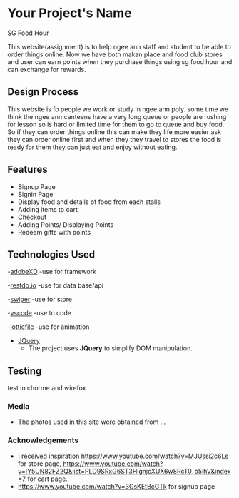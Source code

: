 # Your Project's Name
SG Food Hour

This website(assignment) is to help ngee ann staff and student to be able to order things online.
Now we have both makan place and food club stores and user can earn points when they purchase things using 
sg food hour and can exchange for rewards.
 
## Design Process
 
 This website is fo people we work or study in ngee ann poly. some time we think the ngee ann canteens have a very long queue or people are rushing for lesson so is hard or limited time for them to go to queue and buy food.
 So if they can order things online this can make they life more easier ask they can order online first and when they they travel to stores the food is ready for them they can just eat and enjoy without eating.


## Features

- Signup Page
- Signin Page
- Display food and details of food from each stalls
- Adding items to cart
- Checkout
- Adding Points/ Displaying Points
- Redeem gifts with points
## Technologies Used

-[adobeXD](https://helpx.adobe.com/sg/support/xd.html)
    -use for framework

-[restdb.io](https://restdb.io/)
    -use for data base/api

-[swiper](https://swiperjs.com/get-started#download-assets)
    -use for store 

-[vscode](https://code.visualstudio.com/)
    -use to code

-[lottiefile](https://lottiefiles.com/)
    -use for animation

- [JQuery](https://jquery.com)
    - The project uses **JQuery** to simplify DOM manipulation.


## Testing

test in chorme and wirefox


### Media
- The photos used in this site were obtained from ...

### Acknowledgements

- I received inspiration https://www.youtube.com/watch?v=MJUssi2c6Ls for store page, https://www.youtube.com/watch?v=IY5UN82FZ2Q&list=PLD9SRxG6ST3HignjcXUX6w8RcT0_b5ihV&index=7 for cart page.
- https://www.youtube.com/watch?v=3GsKEtBcGTk for signup page



